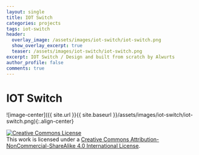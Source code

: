 ```yaml
---
layout: single
title: IOT Switch
categories: projects
tags: iot-switch
header:
  overlay_image: /assets/images/iot-switch/iot-switch.png
  show_overlay_excerpt: true
  teaser: /assets/images/iot-switch/iot-switch.png
excerpt: IOT Switch / Design and built from scratch by Alwurts
author_profile: false
comments: true
---
```


IOT Switch
===========



![image-center]({{ site.url }}{{ site.baseurl }}/assets/images/iot-switch/iot-switch.png){:.align-center}


<a rel="license" href="http://creativecommons.org/licenses/by-nc-sa/4.0/"><img alt="Creative Commons License" style="border-width:0" src="https://i.creativecommons.org/l/by-nc-sa/4.0/88x31.png" /></a><br />This work is licensed under a <a rel="license" href="http://creativecommons.org/licenses/by-nc-sa/4.0/">Creative Commons Attribution-NonCommercial-ShareAlike 4.0 International License</a>.


 
